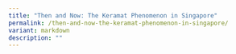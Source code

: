```yaml
---
title: "Then and Now: The Keramat Phenomenon in Singapore"
permalink: /then-and-now-the-keramat-phenomenon-in-singapore/
variant: markdown
description: ""
---
```

